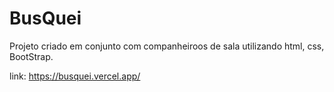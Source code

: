 # BusQuei

Projeto criado em conjunto com companheiroos de sala utilizando html, css, BootStrap.

link: https://busquei.vercel.app/
